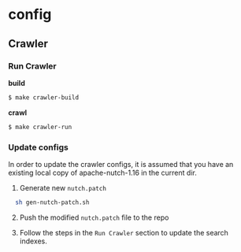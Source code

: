# config

## Crawler

### Run Crawler

**build**

```bash
$ make crawler-build
```

**crawl**

```bash
$ make crawler-run
```

### Update configs

In order to update the crawler configs, it is assumed that you have an existing local copy of apache-nutch-1.16 in the current dir.

1) Generate new `nutch.patch`
```bash
  sh gen-nutch-patch.sh 
```

2) Push the modified `nutch.patch` file to the repo

3) Follow the steps in the `Run Crawler` section to update the search indexes.

